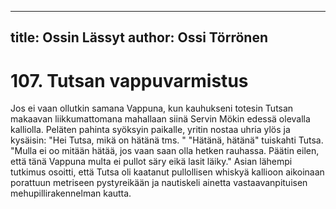 
---
title: Ossin Lässyt
author: Ossi Törrönen
---

    
# 107. Tutsan vappuvarmistus

Jos ei vaan ollutkin samana Vappuna, kun kauhukseni totesin Tutsan makaavan liikkumattomana mahallaan siinä Servin 
Mökin edessä olevalla kalliolla. Peläten pahinta syöksyin paikalle, yritin nostaa uhria ylös ja kysäisin: "Hei Tutsa, mikä on 
hätänä tms. " "Hätänä, hätänä" tuiskahti Tutsa. "Mulla ei oo mitään hätää, jos vaan saan olla hetken rauhassa. Päätin eilen, 
että tänä Vappuna multa ei pullot säry eikä lasit läiky." Asian lähempi tutkimus osoitti, että Tutsa oli kaatanut pullollisen 
whiskyä kallioon aikoinaan porattuun metriseen pystyreikään ja nautiskeli ainetta vastaavanpituisen mehupillirakennelman 
kautta.

